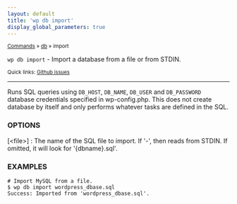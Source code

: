 ```yaml
---
layout: default
title: 'wp db import'
display_global_parameters: true
---
```


<small>[Commands](/commands/) &raquo; [db](/commands/db/) &raquo; import</small>

`wp db import` - Import a database from a file or from STDIN.

<small>Quick links: <a href="https://github.com/wp-cli/wp-cli/issues?q=is%3Aopen+label%3Acommand%3Adb-import+sort%3Aupdated-desc">Github issues</a></small>

<hr />

Runs SQL queries using `DB_HOST`, `DB_NAME`, `DB_USER` and
`DB_PASSWORD` database credentials specified in wp-config.php. This
does not create database by itself and only performs whatever tasks are
defined in the SQL.

### OPTIONS

[&lt;file&gt;]
: The name of the SQL file to import. If '-', then reads from STDIN. If omitted, it will look for '{dbname}.sql'.

### EXAMPLES

    # Import MySQL from a file.
    $ wp db import wordpress_dbase.sql
    Success: Imported from 'wordpress_dbase.sql'.



